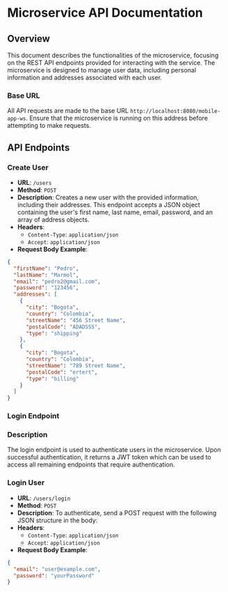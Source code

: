 # Microservice API Documentation

## Overview

This document describes the functionalities of the microservice, focusing on the REST API endpoints provided for
interacting with the service. The microservice is designed to manage user data, including personal information and
addresses associated with each user.

### Base URL

All API requests are made to the base URL `http://localhost:8080/mobile-app-ws`. Ensure that the microservice is running
on this address before attempting to make requests.

## API Endpoints

### Create User

- **URL**: `/users`
- **Method**: `POST`
- **Description**: Creates a new user with the provided information, including their addresses. This endpoint accepts a
  JSON object containing the user's first name, last name, email, password, and an array of address objects.
- **Headers**:
    - `Content-Type`: `application/json`
    - `Accept`: `application/json`
- **Request Body Example**:

```json
{
  "firstName": "Pedro",
  "lastName": "Marmol",
  "email": "pedro2@gmail.com",
  "password": "123456",
  "addresses": [
    {
      "city": "Bogota",
      "country": "Colombia",
      "streetName": "456 Street Name",
      "postalCode": "ADADSSS",
      "type": "shipping"
    },
    {
      "city": "Bogota",
      "country": "Colombia",
      "streetName": "789 Street Name",
      "postalCode": "ertert",
      "type": "billing"
    }
  ]
}
```

### Login Endpoint

### Description

The login endpoint is used to authenticate users in the microservice. Upon successful authentication, it returns a JWT
token which can be used to access all remaining endpoints that require authentication.

### Login User

- **URL**: `/users/login`
- **Method**: `POST`
- **Description**: To authenticate, send a POST request with the following JSON structure in the body:
- **Headers**:
    - `Content-Type`: `application/json`
    - `Accept`: `application/json`
- **Request Body Example**:

```json
{
  "email": "user@example.com",
  "password": "yourPassword"
}
```
